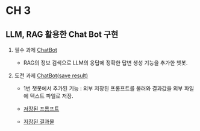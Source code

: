# CH 3

## LLM, RAG 활용한 Chat Bot 구현

1. 필수 과제
    [ChatBot](./ChatBot.ipynb)  
    - RAG의 정보 검색으로 LLM의 응답에 정확한 답변 생성 기능을 추가한 챗봇.

2. 도전 과제
    [ChatBot(save result)](./ChatBot(save%20result%20fuction).py)  
    - 1번 챗봇에서 추가된 기능 : 외부 저장된 프롬프트를 불러와 결과값을 외부 파일에 텍스트 파일로 저장.

    - [저장된 프롬프트](./Prompts)
    - [저장된 결과물](./result)

